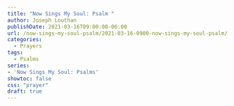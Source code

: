```yaml
---
title: "Now Sings My Soul: Psalm "
author: Joseph Louthan
publishDate: 2021-03-16T09:00:00-06:00
url: /now-sings-my-soul-psalm/2021-03-16-0900-now-sings-my-soul-psalm/
categories:
  - Prayers
tags:
  - Psalms
series:
- 'Now Sings My Soul: Psalms'
showtoc: false
css: "prayer"
draft: true
---
```

<div style="font-variant: small-caps;">

</div>

```text

```